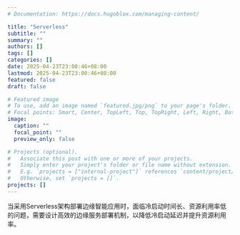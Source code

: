 ```yaml
---
# Documentation: https://docs.hugoblox.com/managing-content/

title: "Serverless"
subtitle: ""
summary: ""
authors: []
tags: []
categories: []
date: 2025-04-23T23:00:46+08:00
lastmod: 2025-04-23T23:00:46+08:00
featured: false
draft: false

# Featured image
# To use, add an image named `featured.jpg/png` to your page's folder.
# Focal points: Smart, Center, TopLeft, Top, TopRight, Left, Right, BottomLeft, Bottom, BottomRight.
image:
  caption: ""
  focal_point: ""
  preview_only: false

# Projects (optional).
#   Associate this post with one or more of your projects.
#   Simply enter your project's folder or file name without extension.
#   E.g. `projects = ["internal-project"]` references `content/project/deep-learning/index.md`.
#   Otherwise, set `projects = []`.
projects: []
---
```


当采用Serverless架构部署边缘智能应用时，面临冷启动时间长、资源利用率低的问题，需要设计高效的边缘服务部署机制，以降低冷启动延迟并提升资源利用率。
